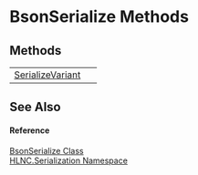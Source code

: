 # BsonSerialize Methods




## Methods
<table>
<tr>
<td><a href="M_HLNC_Serialization_BsonSerialize_SerializeVariant">SerializeVariant</a></td>
<td> </td></tr>
</table>

## See Also


#### Reference
<a href="T_HLNC_Serialization_BsonSerialize">BsonSerialize Class</a>  
<a href="N_HLNC_Serialization">HLNC.Serialization Namespace</a>  
